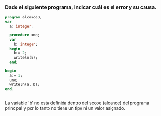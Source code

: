 ### Dado el siguiente programa, indicar cuál es el error y su causa.
```pascal
program alcance3;
var
  a: integer;

  procedure uno;
  var
    b: integer;
  begin
    b:= 2;
    writeln(b);
  end;

begin
  a:= 1;
  uno;
  writeln(a, b);
end.
```
##
La variable 'b' no está definida dentro del scope (alcance) del programa principal y por lo tanto no tiene un tipo ni un valor asignado.
